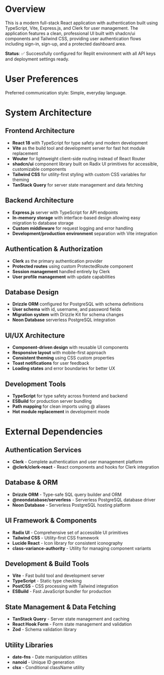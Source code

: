 # Overview

This is a modern full-stack React application with authentication built using TypeScript, Vite, Express.js, and Clerk for user management. The application features a clean, professional UI built with shadcn/ui components and Tailwind CSS, providing user authentication flows including sign-in, sign-up, and a protected dashboard area.

**Status**: ✅ Successfully configured for Replit environment with all API keys and deployment settings ready.

# User Preferences

Preferred communication style: Simple, everyday language.

# System Architecture

## Frontend Architecture
- **React 18** with TypeScript for type safety and modern development
- **Vite** as the build tool and development server for fast hot module replacement
- **Wouter** for lightweight client-side routing instead of React Router
- **shadcn/ui** component library built on Radix UI primitives for accessible, customizable components
- **Tailwind CSS** for utility-first styling with custom CSS variables for theming
- **TanStack Query** for server state management and data fetching

## Backend Architecture
- **Express.js** server with TypeScript for API endpoints
- **In-memory storage** with interface-based design allowing easy migration to database storage
- **Custom middleware** for request logging and error handling
- **Development/production environment** separation with Vite integration

## Authentication & Authorization
- **Clerk** as the primary authentication provider
- **Protected routes** using custom ProtectedRoute component
- **Session management** handled entirely by Clerk
- **User profile management** with update capabilities

## Database Design
- **Drizzle ORM** configured for PostgreSQL with schema definitions
- **User schema** with id, username, and password fields
- **Migration system** with Drizzle Kit for schema changes
- **Neon Database** serverless PostgreSQL integration

## UI/UX Architecture
- **Component-driven design** with reusable UI components
- **Responsive layout** with mobile-first approach
- **Consistent theming** using CSS custom properties
- **Toast notifications** for user feedback
- **Loading states** and error boundaries for better UX

## Development Tools
- **TypeScript** for type safety across frontend and backend
- **ESBuild** for production server bundling
- **Path mapping** for clean imports using @ aliases
- **Hot module replacement** in development mode

# External Dependencies

## Authentication Services
- **Clerk** - Complete authentication and user management platform
- **@clerk/clerk-react** - React components and hooks for Clerk integration

## Database & ORM
- **Drizzle ORM** - Type-safe SQL query builder and ORM
- **@neondatabase/serverless** - Serverless PostgreSQL database driver
- **Neon Database** - Serverless PostgreSQL hosting platform

## UI Framework & Components
- **Radix UI** - Comprehensive set of accessible UI primitives
- **Tailwind CSS** - Utility-first CSS framework
- **Lucide React** - Icon library for consistent iconography
- **class-variance-authority** - Utility for managing component variants

## Development & Build Tools
- **Vite** - Fast build tool and development server
- **TypeScript** - Static type checking
- **PostCSS** - CSS processing with Tailwind integration
- **ESBuild** - Fast JavaScript bundler for production

## State Management & Data Fetching
- **TanStack Query** - Server state management and caching
- **React Hook Form** - Form state management and validation
- **Zod** - Schema validation library

## Utility Libraries
- **date-fns** - Date manipulation utilities
- **nanoid** - Unique ID generation
- **clsx** - Conditional className utility